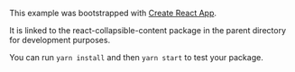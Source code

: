 This example was bootstrapped with [Create React App](https://github.com/facebook/create-react-app).

It is linked to the react-collapsible-content package in the parent directory for development purposes.

You can run `yarn install` and then `yarn start` to test your package.
